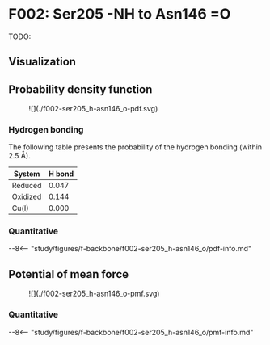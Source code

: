 # F002: Ser205 -NH to Asn146 =O

TODO:

## Visualization

<div id="reduced-view" class="mol-container"></div>
<script>
document.addEventListener('DOMContentLoaded', (event) => {
    const viewer = molstar.Viewer.create('reduced-view', {
        layoutIsExpanded: false,
        layoutShowControls: false,
        layoutShowRemoteState: false,
        layoutShowSequence: true,
        layoutShowLog: false,
        layoutShowLeftPanel: false,
        viewportShowExpand: true,
        viewportShowSelectionMode: true,
        viewportShowAnimation: false,
        pdbProvider: 'rcsb',
    }).then(viewer => {
        // viewer.loadStructureFromUrl("/analysis/005-rogfp-glh-md/data/traj/frame_106403.pdb", "pdb");
        viewer.loadSnapshotFromUrl("/misc/002-molstar-states/reduced-example.molj", "molj");
    });
});
</script>

## Probability density function

<figure markdown>
![](./f002-ser205_h-asn146_o-pdf.svg)
</figure>

### Hydrogen bonding

The following table presents the probability of the hydrogen bonding (within 2.5 Å).

| System | H bond |
| ------ | ------ |
| Reduced | 0.047 |
| Oxidized | 0.144 |
| Cu(I) | 0.000 |

### Quantitative

--8<-- "study/figures/f-backbone/f002-ser205_h-asn146_o/pdf-info.md"

## Potential of mean force

<figure markdown>
![](./f002-ser205_h-asn146_o-pmf.svg)
</figure>

### Quantitative

--8<-- "study/figures/f-backbone/f002-ser205_h-asn146_o/pmf-info.md"
